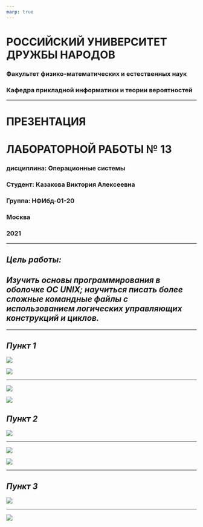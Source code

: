 ```yaml
---
marp: true
---
```

# **РОССИЙСКИЙ УНИВЕРСИТЕТ ДРУЖБЫ НАРОДОВ**

### **Факультет физико-математических и естественных наук**
### **Кафедра прикладной информатики и теории вероятностей**

---

# **ПРЕЗЕНТАЦИЯ** 
# **ЛАБОРАТОРНОЙ РАБОТЫ № 	13**
### дисциплина:	Операционные системы

### Студент: Казакова Виктория Алексеевна 
### Группа: НФИбд-01-20

###  **Москва**
### 2021

---
## ***Цель работы:*** 
## ***Изучить основы программирования в оболочке ОС UNIX; научиться писать более сложные командные файлы с использованием логических управляющих конструкций и циклов.***

---
## ***Пункт 1***

![](https://sun9-72.userapi.com/impg/k8aGbX0bo8z6YpYcyVcH89OTqCG2f8Uw4A-NSw/7jbVKiyiAS4.jpg?size=702x436&quality=96&sign=18f2a0c98985d521e9d18f0287160f0f&type=album)

![](https://sun9-71.userapi.com/impg/t8Iw_cJtcrQpon3Vz1XuB4vQw8AFTuX5ewYfhw/n_I9cexS-UI.jpg?size=346x82&quality=96&sign=04fc37f8e855a51044fd3e33139349aa&type=album)

---

![](https://sun9-32.userapi.com/impg/kB0NDKME0I6TPIXBcfZhypVz044YzDQvmGL-Eg/cG1G92uW1S0.jpg?size=472x109&quality=96&sign=dca5c791710920a17af750f46d869f89&type=album)

![](https://sun9-16.userapi.com/impg/3i-ihX8mIyp5LhYmnGR3ov5vopYtJNz3jPEj3A/2W1N3dBGnrU.jpg?size=451x139&quality=96&sign=71ecd1f0b931cb273bb5d56c54f198aa&type=album)

## ***Пункт 2***

![](https://sun9-43.userapi.com/impg/7AVuFP63I6JpUKpR_K4orHfIx9Z3xrZb9SrzYA/lr-zGAibagw.jpg?size=685x142&quality=96&sign=3526983e59ff98c0723cab5eb248a944&type=album)

---

![](https://sun9-57.userapi.com/impg/XMgRg98eJhmvvv_cew5KLNu8xv6cFNtqNO7PiA/DT5GWahxCWg.jpg?size=445x46&quality=96&sign=8f4f138cf0dd1d9704c15814d53f39b8&type=album)

![](https://sun9-54.userapi.com/impg/8HLDSOa1n05BoVM44HQNGd9B1g9BKFHupk2o-w/eWUWtfAZ2gg.jpg?size=814x466&quality=96&sign=0e9cd76e00febdeee90405dced4e1b3d&type=album)

---
## ***Пункт 3***

![](https://sun9-33.userapi.com/impg/6K5HIcNgFzBzt__b1k98h5nutJOeILnAor6fxg/IwG7NxeHdMk.jpg?size=685x354&quality=96&sign=265abb9a7148894d69fb17dfc77e87ab&type=album)

---

![](https://sun9-29.userapi.com/impg/pDMLmNNNBJs1VdV41LXXy9T73rnYofAl5XevAA/9e96RQusLXw.jpg?size=379x463&quality=96&sign=79b77b6ec799812d1c979db636fbd0f5&type=album)
